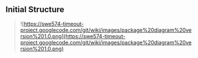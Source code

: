 ## Initial Structure ##

> ![https://swe574-timeout-project.googlecode.com/git/wiki/images/package%20diagram%20version%201.0.png](https://swe574-timeout-project.googlecode.com/git/wiki/images/package%20diagram%20version%201.0.png)